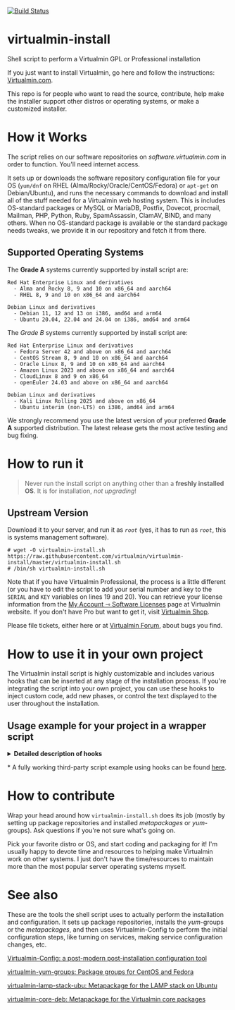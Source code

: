[![Build Status](https://travis-ci.com/virtualmin/virtualmin-install.svg?branch=master)](https://app.travis-ci.com/github/virtualmin/virtualmin-install)

# virtualmin-install
Shell script to perform a Virtualmin GPL or Professional installation

If you just want to install Virtualmin, go here and follow the instructions: [Virtualmin.com](https://www.virtualmin.com/download).

This repo is for people who want to read the source, contribute, help make the installer support other distros or operating systems, or make a customized installer.

# How it Works
The script relies on our software repositories on _software.virtualmin.com_ in order to function. You'll need internet access.

It sets up or downloads the software repository configuration file for your OS (`yum/dnf` on RHEL (Alma/Rocky/Oracle/CentOS/Fedora) or 
`apt-get` on Debian/Ubuntu), and runs the necessary commands to download and install all of the stuff needed for a
Virtualmin web hosting system. This is includes OS-standard packages or MySQL or MariaDB, Postfix, Dovecot, procmail,
Mailman, PHP, Python, Ruby, SpamAssassin, ClamAV, BIND, and many others. When no OS-standard package is available or
the standard package needs tweaks, we provide it in our repository and fetch it from there.

## Supported Operating Systems

The **Grade A** systems currently supported by install script are:

    Red Hat Enterprise Linux and derivatives
      - Alma and Rocky 8, 9 and 10 on x86_64 and aarch64
      - RHEL 8, 9 and 10 on x86_64 and aarch64
      
    Debian Linux and derivatives
      - Debian 11, 12 and 13 on i386, amd64 and arm64
      - Ubuntu 20.04, 22.04 and 24.04 on i386, amd64 and arm64

The _Grade B_ systems currently supported by install script are:

    Red Hat Enterprise Linux and derivatives
      - Fedora Server 42 and above on x86_64 and aarch64
      - CentOS Stream 8, 9 and 10 on x86_64 and aarch64
      - Oracle Linux 8, 9 and 10 on x86_64 and aarch64
      - Amazon Linux 2023 and above on x86_64 and aarch64
      - CloudLinux 8 and 9 on x86_64
      - openEuler 24.03 and above on x86_64 and aarch64
  
    Debian Linux and derivatives
      - Kali Linux Rolling 2025 and above on x86_64
      - Ubuntu interim (non-LTS) on i386, amd64 and arm64

We strongly recommend you use the latest version of your preferred **Grade A** supported distribution. The latest release gets the most active testing and bug fixing.

# How to run it

> Never run the install script on anything other than a **freshly installed OS**. It is for installation, _not upgrading_!

## Upstream Version

Download it to your server, and run it as _`root`_ (yes, it has to run as _`root`_, this is systems management software).

    # wget -O virtualmin-install.sh https://raw.githubusercontent.com/virtualmin/virtualmin-install/master/virtualmin-install.sh
    # /bin/sh virtualmin-install.sh

Note that if you have Virtualmin Professional, the process is a little different (or you have to edit the script to add your serial number and key to the `SERIAL` and `KEY` variables on lines 19 and 20). You can retrieve your license information from the [My Account ⇾ Software Licenses](https://www.virtualmin.com/account/software-licenses/) page at Virtualmin website. If you don't have Pro but want to get it, visit [Virtualmin Shop](https://www.virtualmin.com/product-category/virtualmin).

Please file tickets, either here or at [Virtualmin Forum](https://forum.virtualmin.com), about bugs you find.

# How to use it in your own project

The Virtualmin install script is highly customizable and includes various hooks that can be inserted at any stage of the installation process. If you're integrating the script into your own project, you can use these hooks to inject custom code, add new phases, or control the text displayed to the user throughout the installation.

## Usage example for your project in a wrapper script
<details>
  <summary><strong>Detailed description of hooks</strong></summary>

```sh
hook__usage() {
  # If defined, it will override the default usage message
  :
}

hook__parse_args() {
  # If defined, it will override the default argument parsing, and will not
  # parse default arguments if this hook is defined, relying on the custom
  # code to parse the arguments and set default values
  :
}

hook__show_version() {
  # If defined, it will override the installer default version
  :
}

hook__install_msg() {
  # If defined, it will override the default welcome message
  :
}

pre_hook__install_msg() {
  # If defined, it will inject a message before the default welcome message
  :
}

post_hook__install_msg() {
  # If defined, it will inject a message after the default welcome message
  :
}

hook__os_unstable_pre_check() {
  # If defined, it will override the default pre-check message for unstable OS
  :
}

pre_hook__os_unstable_pre_check() {
  # If defined, it will inject a message before the default pre-check
  # message for unstable OS
  :
}

post_hook__os_unstable_pre_check() {
  # If defined, it will inject a message after the default pre-check
  # message for unstable OS
  :
}

hook__preconfigured_system_msg() { 
  # If defined, it will override the default system message about
  # pre-installed software
  :
}

pre_hook__preconfigured_system_msg() {
  # If defined, it will inject a message before the default system
  # message about pre-installed software
  :
}

post_hook__preconfigured_system_msg() {
  # If defined, it will inject a message after the default system
  # message about pre-installed software
  :
}

hook__already_installed_msg() {
  # If defined, it will override the default message about already
  # installed Virtualmin
  :
}

pre_hook__already_installed_msg() {
  # If defined, it will inject a message before the default message
  # about already installed Virtualmin
  :
}

post_hook__already_installed_msg() {
  # If defined, it will inject a message after the default message
  # about already installed Virtualmin
  :
}

hook__already_installed_block() {
  # If defined, it will override the default block message about
  # installed Virtualmin
  :
}

pre_hook__already_installed_block() {
  # If defined, it will inject a message before the default block message
  # about already installed Virtualmin
  :
}

post_hook__already_installed_block() {
  # If defined, it will inject a message after the default block message
  # about already installed Virtualmin
  :
}

hook__phases_all_pre() {
  # If defined, it will run before all phases
  :
}

hook__phase1_pre() {
  # If defined, it will run before the default phase 1
  :
}

hook__phase1_post() {
  # If defined, it will run after the default phase 1
  :
}

hook__phase2_pre() {
  # If defined, it will run before the default phase 2
  :
}

hook__phase2_post() {
  # If defined, it will run after the default phase 2
  :
}

hook__phase3_pre() {
  # If defined, it will run before the default phase 3
  :
}

hook__phase3_post() {
  # If defined, it will run after the default phase 3
  :
}

hook__phase4_pre() {
  # If defined, it will run before the default phase 4
  :
}

hook__phase4_post() {
  # If defined, it will run after the default phase 4
  :
}

hook__phases_all_post() {
  # If defined, it will run after all phases
  :
}

hook__modules_pre() {
  # If defined, it will run before the embedded modules installation phase
  :
}

hook__modules_post() {
  # If defined, it will run after the embedded modules installation phase
  :
}

hook__clean_pre() {
  # If defined, it will run before the cleanup phase
  :
}

hook__clean_post() {
  # If defined, it will run after the cleanup phase
  :
}

hook__post_install_message() {
  # If defined, it will override the default post-install message
  :
}

pre_hook__post_install_message() {
  # If defined, it will inject a message before the default post-install message
  :
}

post_hook__post_install_message() {
  # If defined, it will inject a message after the default post-install message
  :
}

hook__phases_pre() {
  # If defined, it will run before the custom phases start
  :
}

hook__phases_post() {
  # If defined, it will run after the custom phases end
  :
}

# Override the default log file name
install_log_file_name=combined-install.log
export install_log_file_name

# If defined, it will override the default number of
# phases for the use in custom phases (default is 4)
phases_total=6
export phases_total

# If defined, it will run after the default phases to add additional
# stages and their commands with descriptions separated by tabs
hooks__phases='
5	Extra Installation	command-1	Command 1 description
5	Extra Installation	command-2	Command 2 description
5	Extra Installation	command-3	Command 3 description
6	Extra Configuration	config-command-1	Config Command 1 description
6	Extra Configuration	config-command-2	Config Command 2 description
'
export hooks__phases
```
</details>

 \* A fully working third-party script example using hooks can be found [here](https://gitlab.com/wikisuite/wikisuite-packages/-/raw/main/wikisuite-installer.bash).

# How to contribute

Wrap your head around how `virtualmin-install.sh` does its job (mostly by setting up package repositories and installed _metapackages_ or _yum_-groups). Ask questions if you're not sure what's going on.

Pick your favorite distro or OS, and start coding and packaging for it! I'm usually happy to devote time and resources to helping make Virtualmin work on other systems. I just don't have the time/resources to maintain more than the most popular server operating systems myself.

# See also

These are the tools the shell script uses to actually perform the installation and configuration. It sets up package repositories, installs the _yum_-groups or the _metapackages_, and then uses Virtualmin-Config to perform the initial configuration steps, like turning on services, making service configuration changes, etc.

[Virtualmin-Config: a post-modern post-installation configuration tool](https://github.com/virtualmin/Virtualmin-Config)

[virtualmin-yum-groups: Package groups for CentOS and Fedora](https://github.com/virtualmin/virtualmin-yum-groups)

[virtualmin-lamp-stack-ubu: Metapackage for the LAMP stack on Ubuntu](https://github.com/virtualmin/virtualmin-lamp-stack-ubu)

[virtualmin-core-deb: Metapackage for the Virtualmin core packages](https://github.com/virtualmin/virtualmin-core-deb)
